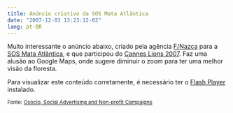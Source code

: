 ```yaml
---
title: Anúncio criativo da SOS Mata Atlântica
date: "2007-12-03 13:23:12-02"
lang: pt-BR
---
```


Muito interessante o anúncio abaixo, criado pela agência [F/Nazca](http://www.fnazca.com.br/) para a [SOS Mata Atlântica](http://www.sosmatatlantica.org.br/), e que participou do [Cannes Lions 2007](http://www.canneslions.com/). Faz uma alusão ao Google Maps, onde sugere diminuir o zoom para ter uma melhor visão da floresta.

<object type="application/x-shockwave-flash" data="/swf/sosmataatlantica.swf" width="468" height="311"><param name="movie" value="/swf/sosmataatlantica.swf" />Para visualizar este conteúdo corretamente, é necessário ter o <a title="Clique para instalar o Flash Player" href="http://www.macromedia.com/shockwave/download/alternates/" rel="nofollow">Flash Player</a> instalado.</object>

<small>Fonte: [Osocio, Social Advertising and Non-profit Campaigns](http://osocio.org/message/we_are_sorry/)</small>
